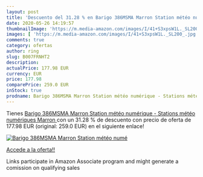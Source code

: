 ```yaml
---
layout: post
title: 'Descuento del 31.28 % en Barigo 386MSMA Marron Station météo numé'
date: 2020-05-26 14:19:57
thumbnailImage: 'https://m.media-amazon.com/images/I/41+S3xpsW1L._SL200_.jpg'
images: [ 'https://m.media-amazon.com/images/I/41+S3xpsW1L._SL200_.jpg' ]
comments: true
category: ofertas
author: ring
slug: B007FRNHT2
description:
actualPrice: 177.98 EUR
currency: EUR
price: 177.98
comparePrice: 259.0 EUR
inStock: true
prodname: Barigo 386MSMA Marron Station météo numérique - Stations météo numériques  Marron 
---
```


Tienes [Barigo 386MSMA Marron Station météo numérique - Stations météo numériques  Marron ](https://www.amazon.fr/dp/B007FRNHT2/?tag=tolees0d-21) con un 31.28 % de descuento con precio de oferta de 177.98 EUR (original: 259.0 EUR) en el siguiente enlace!

[![Barigo 386MSMA Marron Station météo numé](https://m.media-amazon.com/images/I/41+S3xpsW1L._SL200_.jpg)](https://www.amazon.fr/dp/B007FRNHT2/?tag=tolees0d-21)

[Accede a la oferta!!](https://www.amazon.fr/dp/B007FRNHT2/?tag=tolees0d-21)

Links participate in Amazon Associate program and might generate a comission on qualifying sales


